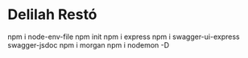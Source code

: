 # Delilah Restó
npm i node-env-file
npm init
npm i express
npm i swagger-ui-express swagger-jsdoc
npm i morgan
npm i nodemon -D
